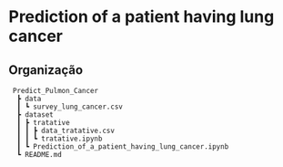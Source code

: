 # Prediction of a patient having lung cancer



## Organização

     Predict_Pulmon_Cancer
      ┣ data
      ┃ ┗ survey_lung_cancer.csv
      ┣ dataset
      ┃ ┣ tratative
      ┃ ┃ ┣ data_tratative.csv
      ┃ ┃ ┗ tratative.ipynb
      ┃ ┗ Prediction_of_a_patient_having_lung_cancer.ipynb
      ┗ README.md
